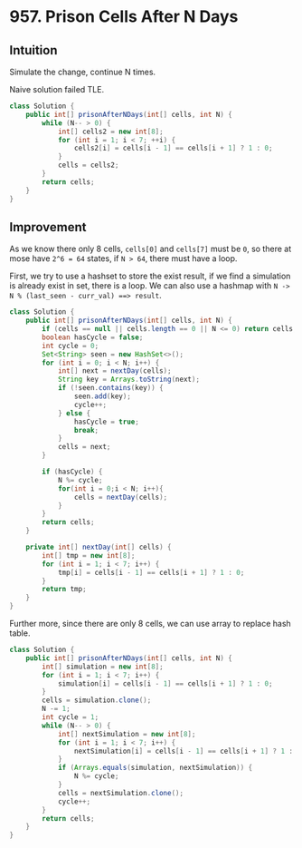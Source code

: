 # 957. Prison Cells After N Days

## Intuition

Simulate the change, continue N times.

Naive solution failed TLE.

```java
class Solution {
    public int[] prisonAfterNDays(int[] cells, int N) {
        while (N-- > 0) {
            int[] cells2 = new int[8];
            for (int i = 1; i < 7; ++i) {
                cells2[i] = cells[i - 1] == cells[i + 1] ? 1 : 0;
            }
            cells = cells2;
        }
        return cells;
    }
}
```

## Improvement

As we know there only 8 cells, `cells[0]` and `cells[7]` must be `0`, so there at mose have `2^6 = 64` states, if `N > 64`, there must have a loop.

First, we try to use a hashset to store the exist result, if we find a simulation is already exist in set, there is a loop. We can also use a hashmap with `N -> N % (last_seen - curr_val) ==> result`.

```java
class Solution {
    public int[] prisonAfterNDays(int[] cells, int N) {
        if (cells == null || cells.length == 0 || N <= 0) return cells;
        boolean hasCycle = false;
        int cycle = 0;
        Set<String> seen = new HashSet<>();
        for (int i = 0; i < N; i++) {
            int[] next = nextDay(cells);
            String key = Arrays.toString(next);
            if (!seen.contains(key)) {
                seen.add(key);
                cycle++;
            } else {
                hasCycle = true;
                break;
            }
            cells = next;
        }

        if (hasCycle) {
            N %= cycle;
            for(int i = 0;i < N; i++){
                cells = nextDay(cells);
            }
        }
        return cells;
    }

    private int[] nextDay(int[] cells) {
        int[] tmp = new int[8];
        for (int i = 1; i < 7; i++) {
            tmp[i] = cells[i - 1] == cells[i + 1] ? 1 : 0;
        }
        return tmp;
    }
}
```

Further more, since there are only 8 cells, we can use array to replace hash table.

```java
class Solution {
    public int[] prisonAfterNDays(int[] cells, int N) {
        int[] simulation = new int[8];
        for (int i = 1; i < 7; i++) {
            simulation[i] = cells[i - 1] == cells[i + 1] ? 1 : 0;
        }
        cells = simulation.clone();
        N -= 1;
        int cycle = 1;
        while (N-- > 0) {
            int[] nextSimulation = new int[8];
            for (int i = 1; i < 7; i++) {
                nextSimulation[i] = cells[i - 1] == cells[i + 1] ? 1 : 0;
            }
            if (Arrays.equals(simulation, nextSimulation)) {
                N %= cycle;
            }
            cells = nextSimulation.clone();
            cycle++;
        }
        return cells;
    }
}
```

